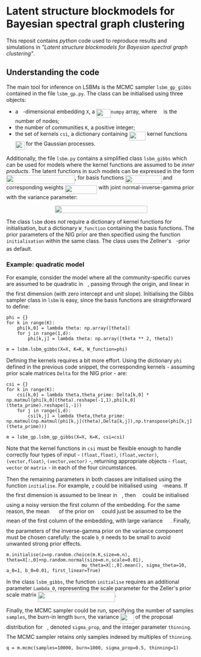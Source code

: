 # Latent structure blockmodels for Bayesian spectral graph clustering

This reposit contains *python* code used to reproduce results and simulations in *"Latent structure blockmodels for Bayesian spectral graph clustering"*.

## Understanding the code

The main tool for inference on LSBMs is the MCMC sampler `lsbm_gp_gibbs` contained in the file `lsbm_gp.py`. The class can be initialised using three objects: 
- a <img src="svgs/2103f85b8b1477f430fc407cad462224.svg?invert_in_darkmode" align=middle width=8.55596444999999pt height=22.831056599999986pt/>-dimensional embedding `X`, a <img src="svgs/fa3e74d315d8dd8569c63afaf353839c.svg?invert_in_darkmode" align=middle width=38.514031049999986pt height=22.831056599999986pt/>`numpy` array, where <img src="svgs/55a049b8f161ae7cfeb0197d75aff967.svg?invert_in_darkmode" align=middle width=9.86687624999999pt height=14.15524440000002pt/> is the number of nodes;
- the number of communities `K`, a positive integer;
- the set of kernels `csi`, a dictionary containing <img src="svgs/8c2aba4645470ea758c7014c414f8703.svg?invert_in_darkmode" align=middle width=43.784154149999985pt height=22.831056599999986pt/> kernel functions <img src="svgs/61a21a71d91d1afe29ef6c87bbcfb541.svg?invert_in_darkmode" align=middle width=24.466483799999992pt height=22.831056599999986pt/> for the Gaussian processes.

Additionally, the file `lsbm.py` contains a simplified class `lsbm_gibbs` which can be used for models where the kernel functions are assumed to be *inner products*. The latent functions in such models can be expressed in the form <img src="svgs/a47365b803cbfbae589ba00d757323c3.svg?invert_in_darkmode" align=middle width=181.69460429999998pt height=24.65753399999998pt/>, for basis functions <img src="svgs/166782492ccc9f0344cf301c405ca9fd.svg?invert_in_darkmode" align=middle width=96.20125349999998pt height=22.831056599999986pt/> and corresponding weights <img src="svgs/5628dabe825c1081c1d0ab40cb139570.svg?invert_in_darkmode" align=middle width=85.20361904999999pt height=22.648391699999998pt/> with joint normal-inverse-gamma prior with the variance parameter: 
<p align="center"><img src="svgs/63abc06d8638ba2ed2ca385d1820726f.svg?invert_in_darkmode" align=middle width=245.4917685pt height=20.50407645pt/></p>

The class `lsbm` does *not* require a dictionary of kernel functions for initialisation, but a dictionary `W_function` containing the basis functions. The prior parameters of the NIG prior are then specified using the function `initialisation` within the same class. The class uses the Zellner's <img src="svgs/3cf4fbd05970446973fc3d9fa3fe3c41.svg?invert_in_darkmode" align=middle width=8.430376349999989pt height=14.15524440000002pt/>-prior as default. 

### Example: quadratic model

For example, consider the model where all the community-specific curves are assumed to be quadratic in <img src="svgs/27e556cf3caa0673ac49a8f0de3c73ca.svg?invert_in_darkmode" align=middle width=8.17352744999999pt height=22.831056599999986pt/>, passing through the origin, and linear in the first dimension (with zero intercept and unit slope). Initialising the Gibbs sampler class in `lsbm` is easy, since the basis functions are straightforward to define:
```python3
phi = {}
for k in range(K):
    phi[k,0] = lambda theta: np.array([theta])
    for j in range(1,d):
        phi[k,j] = lambda theta: np.array([theta ** 2, theta])

m = lsbm.lsbm_gibbs(X=X, K=K, W_function=phi)
```

Defining the kernels requires a bit more effort. Using the dictionary `phi` defined in the previous code snippet, the corresponding kernels - assuming prior scale matrices `Delta` for the NIG prior - are: 
```python3
csi = {}
for k in range(K):
    csi[k,0] = lambda theta,theta_prime: Delta[k,0] * np.matmul(phi[k,0](theta).reshape(-1,1),phi[k,0](theta_prime).reshape(1,-1)) 
    for j in range(1,d):
        csi[k,j] = lambda theta,theta_prime: np.matmul(np.matmul(phi[k,j](theta),Delta[k,j]),np.transpose(phi[k,j](theta_prime)))

m = lsbm_gp.lsbm_gp_gibbs(X=X, K=K, csi=csi)
```

Note that the kernel functions in `csi` must be flexible enough to handle correctly four types of input - `(float,float)`, `(float,vector)`, `(vector,float)`, `(vector,vector)` -, returning appropriate objects - `float`, `vector` or `matrix` - in each of the four circumstances. 

Then the remaining parameters in both classes are initialised using the function `initialise`. For example, `z` could be initialised using <img src="svgs/63bb9849783d01d91403bc9a5fea12a2.svg?invert_in_darkmode" align=middle width=9.075367949999992pt height=22.831056599999986pt/>-means. If the first dimension is assumed to be linear in <img src="svgs/27e556cf3caa0673ac49a8f0de3c73ca.svg?invert_in_darkmode" align=middle width=8.17352744999999pt height=22.831056599999986pt/>, then <img src="svgs/3c8f41fde30dda7224db83050bf3aac3.svg?invert_in_darkmode" align=middle width=9.76022684999999pt height=22.831056599999986pt/> could be initialised using a noisy version the first column of the embedding. For the same reason, the mean <img src="svgs/3fd5d6bac7aa051e6f8771e75263115d.svg?invert_in_darkmode" align=middle width=16.52021909999999pt height=14.15524440000002pt/> of the prior on <img src="svgs/f166369f3ef0a7ff052f1e9bbf57d2e2.svg?invert_in_darkmode" align=middle width=12.36779114999999pt height=22.831056599999986pt/> could just be assumed to be the mean of the first column of the embedding, with large variance <img src="svgs/e6468d56605616d74403012077b00f87.svg?invert_in_darkmode" align=middle width=16.535428799999988pt height=26.76175259999998pt/>. Finally, the parameters of the inverse-gamma prior on the variance component must be chosen carefully: the scale `b_0` needs to be small to avoid unwanted strong prior effects. 
```python3
m.initialise(z=np.random.choice(m.K,size=m.n), theta=X[:,0]+np.random.normal(size=m.n,scale=0.01), 
                            mu_theta=X[:,0].mean(), sigma_theta=10, a_0=1, b_0=0.01, first_linear=True)
```

In the class `lsbm_gibbs`, the function `initialise` requires an additional parameter `Lambda_0`, representing the scale parameter for the Zeller's prior scale matrix <img src="svgs/52cd8b69153b0a350d0156129053ee04.svg?invert_in_darkmode" align=middle width=204.7545456pt height=26.76175259999998pt/>.

Finally, the MCMC sampler could be run, specifying the number of samples `samples`, the burn-in length `burn`, the variance <img src="svgs/c9a0d0588fefccf1db3256d9740bc884.svg?invert_in_darkmode" align=middle width=35.60329409999999pt height=26.76175259999998pt/> of the proposal distribution for <img src="svgs/27e556cf3caa0673ac49a8f0de3c73ca.svg?invert_in_darkmode" align=middle width=8.17352744999999pt height=22.831056599999986pt/>, denoted `sigma_prop`, and the integer parameter `thinning`. The MCMC sampler retains only samples indexed by multiples of `thinning`. 
```python3
q = m.mcmc(samples=10000, burn=1000, sigma_prop=0.5, thinning=1)
```